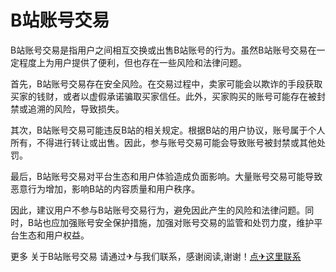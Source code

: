# B站账号交易

B站账号交易是指用户之间相互交换或出售B站账号的行为。虽然B站账号交易在一定程度上为用户提供了便利，但也存在一些风险和法律问题。

首先，B站账号交易存在安全风险。在交易过程中，卖家可能会以欺诈的手段获取买家的钱财，或者以虚假承诺骗取买家信任。此外，买家购买的账号可能存在被封禁或追溯的风险，导致损失。

其次，B站账号交易可能违反B站的相关规定。根据B站的用户协议，账号属于个人所有，不得进行转让或出售。因此，参与账号交易可能会导致账号被封禁或其他处罚。

最后，B站账号交易对平台生态和用户体验造成负面影响。大量账号交易可能导致恶意行为增加，影响B站的内容质量和用户秩序。

因此，建议用户不参与B站账号交易行为，避免因此产生的风险和法律问题。同时，B站也应加强账号安全保护措施，加强对账号交易的监管和处罚力度，维护平台生态和用户权益。

更多 关于B站账号交易 请通过✈与我们联系，感谢阅读,谢谢！[点✈这里联系](https://k02.cc)